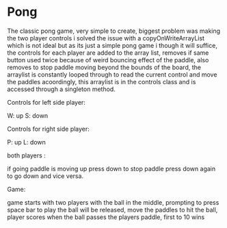 # Pong


The classic pong game, very simple to create, biggest problem was making the two player controls
i solved the issue with a copyOnWriteArrayList which is not ideal but as its just a simple pong game i though it will suffice, the controls for each player are added to the array list, removes if same button used twice because of weird bouncing effect of the paddle, also removes to stop paddle moving beyond the bounds of the board, the arraylist is constantly looped through to read the current control and move the paddles acoordingly, this arraylist is in the controls class and is accessed through a singleton method.

Controls for left side player:

W: up
S: down

Controls for right side player:

P: up
L: down

both players :

if going paddle is moving up press down to stop paddle press down again to go down and vice versa.

	
Game:

game starts with two players with the ball in the middle, prompting to press space bar to play
the ball will be released, move the paddles to hit the ball, player scores when the ball passes the players paddle, first to 10 wins
